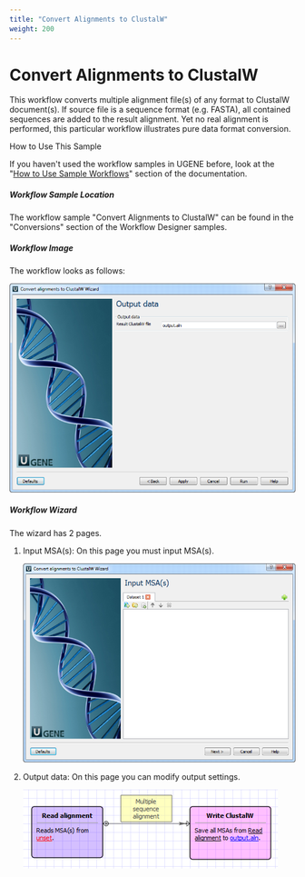 ```yaml
---
title: "Convert Alignments to ClustalW"
weight: 200
---
```



# Convert Alignments to ClustalW

This workflow converts multiple alignment file(s) of any format to ClustalW document(s). If source file is a sequence format (e.g. FASTA), all contained sequences are added to the result alignment. Yet no real alignment is performed, this particular workflow illustrates pure data format conversion.

How to Use This Sample

If you haven't used the workflow samples in UGENE before, look at the "[How to Use Sample Workflows](../../introduction/how-to-use-sample-workflows)" section of the documentation.

##### Workflow Sample Location

The workflow sample "Convert Alignments to ClustalW" can be found in the "Conversions" section of the Workflow Designer samples.

##### Workflow Image

The workflow looks as follows:


![](/images/65930251/65930252.png)

##### Workflow Wizard

The wizard has 2 pages.

1.  Input MSA(s): On this page you must input MSA(s).


    ![](/images/65930251/65930253.png)

2.  Output data: On this page you can modify output settings.


    ![](/images/65930251/65930254.png)
